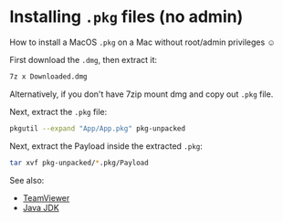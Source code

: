 # Installing `.pkg` files (no admin)

How to install a MacOS `.pkg` on a Mac without root/admin privileges ☺️

<!--truncate-->

First download the `.dmg`, then extract it:

```bash
7z x Downloaded.dmg
```

Alternatively, if you don't have 7zip mount dmg and copy out `.pkg` file.

Next, extract the `.pkg` file:

```bash
pkgutil --expand "App/App.pkg" pkg-unpacked
```

Next, extract the Payload inside the extracted `.pkg`:

```bash
tar xvf pkg-unpacked/*.pkg/Payload
```

See also:
- [TeamViewer](/blog/installing-teamviewer-without-rootadmin-on-macos)
- [Java JDK](/blog/install-java-jdk-on-mac-osx-from-dmg-pkg-without-admin-root)
